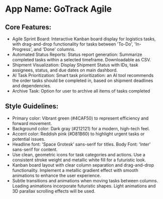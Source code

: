 # **App Name**: GoTrack Agile

## Core Features:

- Agile Sprint Board: Interactive Kanban board display for logistics tasks, with drag-and-drop functionality for tasks between 'To-Do', 'In-Progress', and 'Done' columns.
- Automated Status Reports: Status report generation: Summarize completed tasks within a selected timeframe. Downloadable as CSV.
- Shipment Visualization: Display Shipment Status with IDs, task assignees, status, and due dates on main dashbord.
- AI Task Prioritization: Smart task prioritization: an AI tool recommends the order tasks should be completed in, based on shipment deadlines and dependencies.
- Archive Task: Option for user to archive all items of tasks completed

## Style Guidelines:

- Primary color: Vibrant green (#4CAF50) to represent efficiency and forward movement.
- Background color: Dark gray (#212121) for a modern, high-tech feel.
- Accent color: Reddish pink (#D81B60) to highlight urgent tasks or potential issues.
- Headline font: 'Space Grotesk' sans-serif for titles. Body Font: 'Inter' sans-serif for content.
- Use clean, geometric icons for task categories and actions. Use a consistent stroke weight and metallic white fill for a futuristic look.
- Kanban board layout with clear column separation and drag-and-drop functionality. Implement a metallic gradient effect with smooth animations to enhance the user experience.
- Subtle transitions and animations when moving tasks between columns. Loading animations incorporate futuristic shapes. Light animations and 3D parallax scrolling effects will be used.